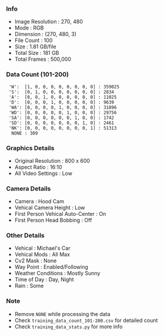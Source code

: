 ### Info
- Image Resolution : 270, 480
- Mode : RGB
- Dimension : (270, 480, 3)
- File Count : 100
- Size : 1.81 GB/file
- Total Size : 181 GB
- Total Frames : 500,000

### Data Count (101-200)
```
 'W':  [1, 0, 0, 0, 0, 0, 0, 0, 0] : 359025
 'S':  [0, 1, 0, 0, 0, 0, 0, 0, 0] : 2834
 'A':  [0, 0, 1, 0, 0, 0, 0, 0, 0] : 11025
 'D':  [0, 0, 0, 1, 0, 0, 0, 0, 0] : 9639
 'WA': [0, 0, 0, 0, 1, 0, 0, 0, 0] : 31896
 'WD': [0, 0, 0, 0, 0, 1, 0, 0, 0] : 29756
 'SA': [0, 0, 0, 0, 0, 0, 1, 0, 0] : 1742
 'SD': [0, 0, 0, 0, 0, 0, 0, 1, 0] : 2461
 'NK': [0, 0, 0, 0, 0, 0, 0, 0, 1] : 51313
  NONE : 309
```

### Graphics Details
- Original Resolution : 800 x 600
- Aspect Ratio : 16:10
- All Video Settings : Low

### Camera Details
- Camera : Hood Cam
- Vehical Camera Height : Low
- First Person Vehical Auto-Center : On
- First Person Head Bobbing : Off

### Other Details
- Vehical : Michael's Car
- Vehical Mods : All Max 
- Cv2 Mask : None
- Way Point : Enabled/Following
- Weather Conditions : Mostly Sunny
- Time of Day : Day, Night
- Rain : Some

### Note
- Remove `NONE` while processing the data
- Check `training_data_count_101-200.csv` for detailed count
- Check `training_data_stats.py` for more info